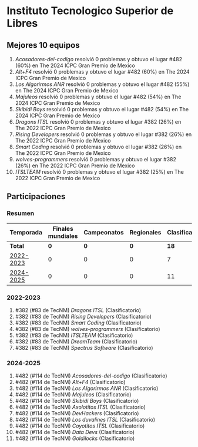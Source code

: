 # Instituto Tecnologico Superior de Libres

## Mejores 10 equipos

1. _Acosadores-del-codigo_ resolvió 0 problemas y obtuvo el lugar #482 (60%) en The 2024 ICPC Gran Premio de Mexico
1. _Alt+F4_ resolvió 0 problemas y obtuvo el lugar #482 (60%) en The 2024 ICPC Gran Premio de Mexico
1. _Los Algorirmos ANR_ resolvió 0 problemas y obtuvo el lugar #482 (55%) en The 2024 ICPC Gran Premio de Mexico
1. _Majuleos_ resolvió 0 problemas y obtuvo el lugar #482 (54%) en The 2024 ICPC Gran Premio de Mexico
1. _Skibidi Boys_ resolvió 0 problemas y obtuvo el lugar #482 (54%) en The 2024 ICPC Gran Premio de Mexico
1. _Dragons ITSL_ resolvió 0 problemas y obtuvo el lugar #382 (26%) en The 2022 ICPC Gran Premio de Mexico
1. _Rising Developers_ resolvió 0 problemas y obtuvo el lugar #382 (26%) en The 2022 ICPC Gran Premio de Mexico
1. _Smart Coding_ resolvió 0 problemas y obtuvo el lugar #382 (26%) en The 2022 ICPC Gran Premio de Mexico
1. _wolves-programmers_ resolvió 0 problemas y obtuvo el lugar #382 (26%) en The 2022 ICPC Gran Premio de Mexico
1. _ITSLTEAM_ resolvió 0 problemas y obtuvo el lugar #382 (25%) en The 2022 ICPC Gran Premio de Mexico

## Participaciones

### Resumen

| Temporada | Finales mundiales | Campeonatos | Regionales | Clasificatorios | Equipos |
| --- | --- | --- | --- | --- | --- |
| **Total** | **0** | **0** | **0** | **18** | **18** |
| [2022-2023](#2022-2023) | 0 | 0 | 0 | 7 | 7 |
| [2024-2025](#2024-2025) | 0 | 0 | 0 | 11 | 11 |

### 2022-2023

1. #382 (#83 de TecNM) _Dragons ITSL_ (Clasificatorio)
1. #382 (#83 de TecNM) _Rising Developers_ (Clasificatorio)
1. #382 (#83 de TecNM) _Smart Coding_ (Clasificatorio)
1. #382 (#83 de TecNM) _wolves-programmers_ (Clasificatorio)
1. #382 (#83 de TecNM) _ITSLTEAM_ (Clasificatorio)
1. #382 (#83 de TecNM) _DreamTeam_ (Clasificatorio)
1. #382 (#83 de TecNM) _Spectrus Software_ (Clasificatorio)

### 2024-2025

1. #482 (#114 de TecNM) _Acosadores-del-codigo_ (Clasificatorio)
1. #482 (#114 de TecNM) _Alt+F4_ (Clasificatorio)
1. #482 (#114 de TecNM) _Los Algorirmos ANR_ (Clasificatorio)
1. #482 (#114 de TecNM) _Majuleos_ (Clasificatorio)
1. #482 (#114 de TecNM) _Skibidi Boys_ (Clasificatorio)
1. #482 (#114 de TecNM) _Axolotitos ITSL_ (Clasificatorio)
1. #482 (#114 de TecNM) _DevHackers_ (Clasificatorio)
1. #482 (#114 de TecNM) _Los duvalines  ITSL_ (Clasificatorio)
1. #482 (#114 de TecNM) _Coyotitos ITSL_ (Clasificatorio)
1. #482 (#114 de TecNM) _Data Devs_ (Clasificatorio)
1. #482 (#114 de TecNM) _Goldilocks_ (Clasificatorio)



